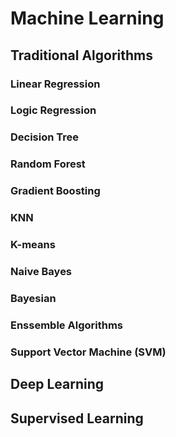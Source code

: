 # Machine Learning

## Traditional Algorithms

### Linear Regression

### Logic Regression

### Decision Tree

### Random Forest

### Gradient Boosting

### KNN

### K-means

### Naive Bayes

### Bayesian

### Enssemble Algorithms

### Support Vector Machine (SVM)

## Deep Learning


## Supervised Learning





